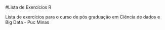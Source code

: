 #Lista de Exercícios R

Lista de exercícios para o curso de pós graduação em Ciência de dados e Big Data - Puc Minas
